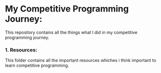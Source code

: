 # My Competitive Programming Journey:
This repository contains all the things what I did in my competitive programming journey.
### 1. Resources:
This folder contains all the important resources whiches i think important to learn competitive programming.
